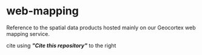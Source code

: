 # web-mapping
Reference to the spatial data products hosted mainly on our Geocortex web mapping service.

cite using _**"Cite this repository"**_ to the right
